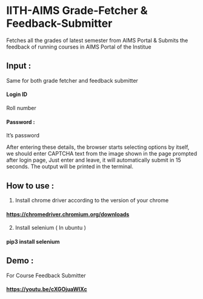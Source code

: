 # IITH-AIMS Grade-Fetcher & Feedback-Submitter
Fetches all the grades of latest semester from AIMS Portal
&  Submits the feedback of running courses in AIMS Portal of the Institue


## Input :
Same for both grade fetcher and feedback submitter
#### Login ID    
Roll number
#### Password : 		              
It’s password

After entering these details, the browser starts selecting options by itself, we should enter CAPTCHA text from the image shown in the page prompted after login page, Just enter and leave, it will automatically submit in 15 seconds.
The output will be printed in the terminal. 



## How to use :

1. Install chrome driver according to the version of your chrome 
#### https://chromedriver.chromium.org/downloads

2. Install selenium ( In ubuntu )
#### pip3 install selenium

## Demo :
For Course Feedback Submitter
#### https://youtu.be/cXGOjuaWIXc
